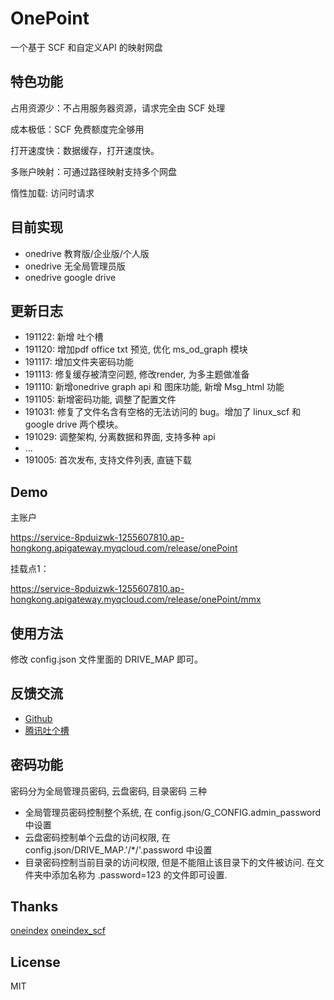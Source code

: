 # OnePoint

一个基于 SCF 和自定义API 的映射网盘

## 特色功能

占用资源少：不占用服务器资源，请求完全由 SCF 处理

成本极低：SCF 免费额度完全够用

打开速度快：数据缓存，打开速度快。

多账户映射：可通过路径映射支持多个网盘

惰性加载: 访问时请求

## 目前实现

- onedrive 教育版/企业版/个人版
- onedrive 无全局管理员版
- onedrive google drive

## 更新日志

- 191122: 新增 吐个槽
- 191120: 增加pdf office txt 预览, 优化 ms_od_graph 模块
- 191117: 增加文件夹密码功能
- 191113: 修复缓存被清空问题, 修改render, 为多主题做准备
- 191110: 新增onedrive graph api 和 图床功能, 新增 Msg_html 功能
- 191105: 新增密码功能, 调整了配置文件
- 191031: 修复了文件名含有空格的无法访问的 bug。增加了 linux_scf 和 google drive 两个模块。
- 191029: 调整架构, 分离数据和界面, 支持多种 api
- ...
- 191005: 首次发布, 支持文件列表, 直链下载


## Demo

主账户

https://service-8pduizwk-1255607810.ap-hongkong.apigateway.myqcloud.com/release/onePoint

挂载点1：

https://service-8pduizwk-1255607810.ap-hongkong.apigateway.myqcloud.com/release/onePoint/mmx

## 使用方法

修改 config.json 文件里面的 DRIVE_MAP 即可。

## 反馈交流

- [Github](https://github.com/ukuq/onepoint/issues)
- [腾讯吐个槽](https://support.qq.com/products/102471)

## 密码功能

密码分为全局管理员密码, 云盘密码, 目录密码 三种

- 全局管理员密码控制整个系统, 在 config.json/G_CONFIG.admin_password 中设置
- 云盘密码控制单个云盘的访问权限, 在 config.json/DRIVE_MAP.'/*/'.password 中设置
- 目录密码控制当前目录的访问权限, 但是不能阻止该目录下的文件被访问. 在文件夹中添加名称为 .password=123 的文件即可设置.

## Thanks

[oneindex](https://github.com/donwa/oneindex)
[oneindex_scf](https://github.com/qkqpttgf/OneDrive_SCF)

## License

MIT